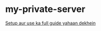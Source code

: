 
# my-private-server
[Setup aur use ka full guide yahaan dekhein](https://example.com/my-private-server-docs)

